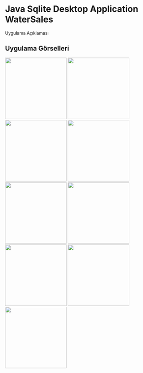 # Java Sqlite Desktop Application WaterSales

Uygulama Açıklaması

## Uygulama Görselleri
<p>
<a href="https://github.com/Sahsanem/Java-Sqlite-Desktop-Application-Water-Sales/blob/main/g%C3%B6rseller/SuSat%C4%B1sOtomasyonu-page-2.jpg" target="_blank">
<img src="https://github.com/Sahsanem/Java-Sqlite-Desktop-Application-Water-Sales/blob/main/g%C3%B6rseller/SuSat%C4%B1sOtomasyonu-page-2.jpg" width="200" style="max-width:100%;"></a>
  
<a href="https://github.com/Sahsanem/Java-Sqlite-Desktop-Application-Water-Sales/blob/main/g%C3%B6rseller/SuSat%C4%B1sOtomasyonu-page-3.jpg" target="_blank">
<img src="https://github.com/Sahsanem/Java-Sqlite-Desktop-Application-Water-Sales/blob/main/g%C3%B6rseller/SuSat%C4%B1sOtomasyonu-page-3.jpg" width="200" style="max-width:100%;"></a>
    
<a href="https://github.com/Sahsanem/Java-Sqlite-Desktop-Application-Water-Sales/blob/main/g%C3%B6rseller/SuSat%C4%B1sOtomasyonu-page-4.jpg" target="_blank">
<img src="https://github.com/Sahsanem/Java-Sqlite-Desktop-Application-Water-Sales/blob/main/g%C3%B6rseller/SuSat%C4%B1sOtomasyonu-page-4.jpg" width="200" style="max-width:100%;"></a>
      
<a href="https://github.com/Sahsanem/Java-Sqlite-Desktop-Application-Water-Sales/blob/main/g%C3%B6rseller/SuSat%C4%B1sOtomasyonu-page-5.jpg" target="_blank">
<img src="https://github.com/Sahsanem/Java-Sqlite-Desktop-Application-Water-Sales/blob/main/g%C3%B6rseller/SuSat%C4%B1sOtomasyonu-page-5.jpg" width="200" style="max-width:100%;"></a>
  
<a href="https://github.com/Sahsanem/Java-Sqlite-Desktop-Application-Water-Sales/blob/main/g%C3%B6rseller/SuSat%C4%B1sOtomasyonu-page-6.jpg" target="_blank">
<img src="https://github.com/Sahsanem/Java-Sqlite-Desktop-Application-Water-Sales/blob/main/g%C3%B6rseller/SuSat%C4%B1sOtomasyonu-page-6.jpg" width="200" style="max-width:100%;"></a>
   
<a href="https://github.com/Sahsanem/Java-Sqlite-Desktop-Application-Water-Sales/blob/main/g%C3%B6rseller/SuSat%C4%B1sOtomasyonu-page-7.jpg" target="_blank">
<img src="https://github.com/Sahsanem/Java-Sqlite-Desktop-Application-Water-Sales/blob/main/g%C3%B6rseller/SuSat%C4%B1sOtomasyonu-page-7.jpg" width="200" style="max-width:100%;"></a>
      
<a href="https://github.com/Sahsanem/Java-Sqlite-Desktop-Application-Water-Sales/blob/main/g%C3%B6rseller/SuSat%C4%B1sOtomasyonu-page-8.jpg" target="_blank">
<img src="https://github.com/Sahsanem/Java-Sqlite-Desktop-Application-Water-Sales/blob/main/g%C3%B6rseller/SuSat%C4%B1sOtomasyonu-page-8.jpg" width="200" style="max-width:100%;"></a>
        
<a href="https://github.com/Sahsanem/Java-Sqlite-Desktop-Application-Water-Sales/blob/main/g%C3%B6rseller/SuSat%C4%B1sOtomasyonu-page-9.jpg" target="_blank">
<img src="https://github.com/Sahsanem/Java-Sqlite-Desktop-Application-Water-Sales/blob/main/g%C3%B6rseller/SuSat%C4%B1sOtomasyonu-page-9.jpg" width="200" style="max-width:100%;"></a>
          
<a href="https://github.com/Sahsanem/Java-Sqlite-Desktop-Application-Water-Sales/blob/main/g%C3%B6rseller/SuSat%C4%B1sOtomasyonu-page-10.jpg" target="_blank">
<img src="https://github.com/Sahsanem/Java-Sqlite-Desktop-Application-Water-Sales/blob/main/g%C3%B6rseller/SuSat%C4%B1sOtomasyonu-page-10.jpg" width="200" style="max-width:100%;"></a>
  
  </p>
